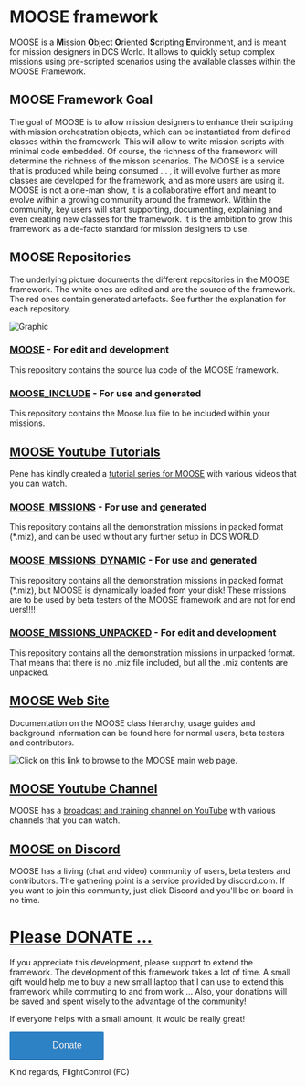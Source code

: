 # MOOSE framework

MOOSE is a **M**ission **O**bject **O**riented **S**cripting **E**nvironment, and is meant for mission designers in DCS World.
It allows to quickly setup complex missions using pre-scripted scenarios using the available classes within the MOOSE Framework.
  
  
##  MOOSE Framework Goal

The goal of MOOSE is to allow mission designers to enhance their scripting with mission orchestration objects, which can be instantiated from defined classes within the framework. This will allow to write mission scripts with minimal code embedded. Of course, the richness of the framework will determine the richness of the misson scenarios. 
The MOOSE is a service that is produced while being consumed ... , it will evolve further as more classes are developed for the framework, and as more users are using it.
MOOSE is not a one-man show, it is a collaborative effort and meant to evolve within a growing community around the framework.
Within the community, key users will start supporting, documenting, explaining and even creating new classes for the framework.
It is the ambition to grow this framework as a de-facto standard for mission designers to use.
  
  
##  MOOSE Repositories

The underlying picture documents the different repositories in the MOOSE framework. The white ones are edited and are the source of the framework.
The red ones contain generated artefacts. See further the explanation for each repository.

![Graphic](https://raw.githubusercontent.com/FlightControl-Master/MOOSE_DOCS/master/Configuration/Master.png)
 
  
###   [MOOSE](https://github.com/FlightControl-Master/MOOSE) - For edit and development

This repository contains the source lua code of the MOOSE framework.
  
  
###   [MOOSE_INCLUDE](https://github.com/FlightControl-Master/MOOSE_INCLUDE) - For use and generated 

This repository contains the Moose.lua file to be included within your missions.
  
 
##  [MOOSE Youtube Tutorials](https://youtube.com/playlist?list=PLLkY2GByvtC2ME0Q9wrKRDE6qnXJYV3iT)

Pene has kindly created a [tutorial series for MOOSE](https://youtube.com/playlist?list=PLLkY2GByvtC2ME0Q9wrKRDE6qnXJYV3iT)
 with various videos that you can watch.
  
  
###   [MOOSE_MISSIONS](https://github.com/FlightControl-Master/MOOSE_MISSIONS) - For use and generated

This repository contains all the demonstration missions in packed format (*.miz), and can be used without any further setup in DCS WORLD.
  
  
###   [MOOSE_MISSIONS_DYNAMIC](https://github.com/FlightControl-Master/MOOSE_MISSIONS_DYNAMIC) - For use and generated

This repository contains all the demonstration missions in packed format (*.miz), but MOOSE is dynamically loaded from your disk! These missions are to be used by beta testers of the MOOSE framework and are not for end uers!!!!
 
    
###   [MOOSE_MISSIONS_UNPACKED](https://github.com/FlightControl-Master/MOOSE_MISSIONS_UNPACKED) - For edit and development

This repository contains all the demonstration missions in unpacked format. That means that there is no .miz file included, but all the .miz contents are unpacked.

  
  
  
##  [MOOSE Web Site](https://flightcontrol-master.github.io/MOOSE_DOCS/)

Documentation on the MOOSE class hierarchy, usage guides and background information can be found here for normal users, beta testers and contributors.

![Click on this link to browse to the MOOSE main web page.](https://raw.githubusercontent.com/FlightControl-Master/MOOSE_DOCS/master/Configuration/Site.png)
  
  
  
##  [MOOSE Youtube Channel](https://www.youtube.com/channel/UCjrA9j5LQoWsG4SpS8i79Qg)

MOOSE has a [broadcast and training channel on YouTube](https://www.youtube.com/channel/UCjrA9j5LQoWsG4SpS8i79Qg) with various channels that you can watch.
  
  
    
##  [MOOSE on Discord](https://discord.gg/yBPfxC6)

MOOSE has a living (chat and video) community of users, beta testers and contributors. The gathering point is a service provided by discord.com. If you want to join this community, just click Discord and you'll be on board in no time.
  
   


# [Please DONATE ...](https://donorbox.org/fund-github-subscriptionfor-moose)

If you appreciate this development, please support to extend the framework. The development of this framework takes a lot of time.
A small gift would help me to buy a new small laptop that I can use to extend this framework while commuting to and from work ...
Also, your donations will be saved and spent wisely to the advantage of the community! 

If everyone helps with a small amount, it would be really great!

<a class="dbox-donation-button" href="https://donorbox.org/fund-github-subscriptionfor-moose" style="background:#2d81c5 url(https://raw.githubusercontent.com/FlightControl-Master/MOOSE_DOCS/master/Configuration/Donate.png) no-repeat 37px center; color: #fff;text-decoration: none;font-family: Verdana,sans-serif;display: inline-block;font-size: 16px;padding: 15px 38px 15px 75px; -webkit-border-radius: 2px; -moz-border-radius: 2px; border-radius: 2px; box-shadow: 0 1px 0 0 #1f5a89; text-shadow: 0 1px rgba(0, 0, 0, 0.3);" >Donate</a>


Kind regards,
FlightControl (FC)
  
   
